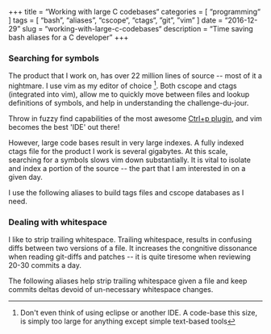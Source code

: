 +++
title = “Working with large C codebases“
categories = [
“programming“
]
tags = [
   “bash”,
  “aliases”,
  “cscope“,
  “ctags“,
  ”git”,
  ”vim”
]
date = “2016-12-29”
slug = “working-with-large-c-codebases“
description = “Time saving bash aliases for a C developer”
+++

### Searching for symbols

The product that I work on, has over 22 million lines of source -- most of it a nightmare. I use vim as my editor of choice [^1]. Both cscope and ctags (integrated into vim), allow me to quickly move between files and lookup definitions of symbols, and help in understanding the challenge-du-jour. 

Throw in fuzzy find capabilities of the most awesome [Ctrl+p plugin][1], and vim becomes the best 'IDE' out there!

However, large code bases result in very large indexes. A fully indexed ctags file for the product I work is several gigabytes. At this scale, searching for a symbols slows vim down substantially. It is vital to isolate and index a portion of the source -- the part that I am interested in on a given day.

I use the following aliases to build tags files and cscope databases as I need.

<script src="https://gist.github.com/shiva/89240cdece79f84867f0feeb9d73f1f5.js"></script>

### Dealing with whitespace

I like to strip trailing whitespace. Trailing whitespace, results in confusing diffs between two versions of a file. It increases the congnitive dissonance when reading git-diffs and patches -- it is quite tiresome when reviewing 20-30 commits a day. 

The following aliases help strip trailing whitespace given a file and keep commits deltas devoid of un-necessary whitespace changes.

<script src="https://gist.github.com/shiva/7f5ab9dbc7ed5bea59a4ce03aa2c9fb8.js"></script>

[1]: https://github.com/kien/ctrlp.vim

[^1]: Don't even think of using eclipse or another IDE. A code-base this size, is simply too large for anything except simple text-based tools
<!--stackedit_data:
eyJoaXN0b3J5IjpbMTg4MjUyNTE5OF19
-->